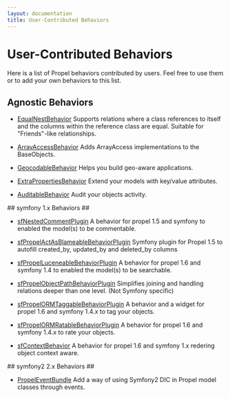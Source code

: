 ```yaml
---
layout: documentation
title: User-Contributed Behaviors
---
```


# User-Contributed Behaviors #

Here is a list of Propel behaviors contributed by users. Feel free to use them or to add your own behaviors to this list.


## Agnostic Behaviors ##

* [EqualNestBehavior](http://github.com/CraftyShadow/EqualNestBehavior) Supports relations where a class references to itself and the columns within the reference class are equal. Suitable for "Friends"-like relationships.

* [ArrayAccessBehavior](http://github.com/nnarhinen/propel-arrayaccess) Adds ArrayAccess implementations to the BaseObjects.

* [GeocodableBehavior](./geocodable-behavior.html) Helps you build geo-aware applications.

* [ExtraPropertiesBehavior](https://github.com/Carpe-Hora/ExtraPropertiesBehavior) Extend your models with key/value attributes.

* [AuditableBehavior](https://github.com/Carpe-Hora/AuditableBehavior) Audit your objects activity.

## symfony 1.x Behaviors ##

* [sfNestedCommentPlugin](https://github.com/nibsirahsieu/sfNestedCommentPlugin) A behavior for propel 1.5 and symfony to enabled the model(s) to be commentable.

* [sfPropelActAsBlameableBehaviorPlugin](https://github.com/ArnaudD/sfPropelActAsBlameableBehaviorPlugin) Symfony plugin for Propel 1.5 to autofill created_by, updated_by and deleted_by columns

* [sfPropelLuceneableBehaviorPlugin](https://github.com/nibsirahsieu/sfPropelLuceneableBehaviorPlugin) A behavior for propel 1.6 and symfony 1.4 to enabled the model(s) to be searchable.

* [sfPropelObjectPathBehaviorPlugin](http://www.symfony-project.org/plugins/sfPropelObjectPathBehaviorPlugin) Simplifies joining and handling relations deeper than one level. (Not Symfony specific)

* [sfPropelORMTaggableBehaviorPlugin](https://bitbucket.org/matteosister/sfpropelormtaggablebehaviorplugin) A behavior and a widget for propel 1.6 and symfony 1.4.x to tag your objects.

* [sfPropelORMRatableBehaviorPlugin](https://bitbucket.org/matteosister/sfpropelormratablebehaviorplugin)  A behavior for propel 1.6 and symfony 1.4.x to rate your objects.

* [sfContextBehavior](https://github.com/Carpe-Hora/sfContextBehavior) A behavior for propel 1.6 and symfony 1.x redering object context aware.

## symfony2 2.x Behaviors ##

* [PropelEventBundle](https://bitbucket.org/glorpen/glorpenpropeleventbundle) Add a way of using Symfony2 DIC in Propel model classes through events.